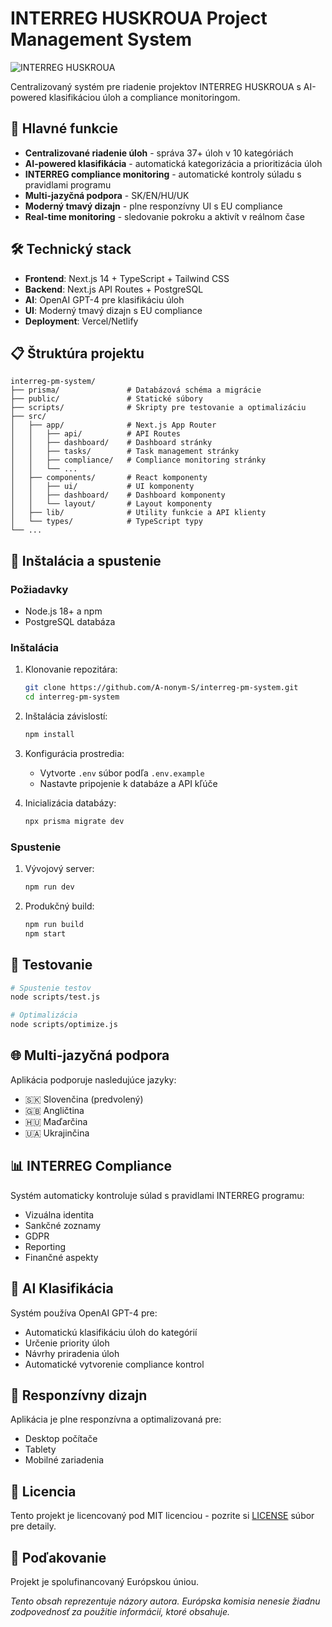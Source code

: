 # INTERREG HUSKROUA Project Management System

![INTERREG HUSKROUA](https://github.com/A-nonym-S/interreg-pm-system/raw/main/public/eu-logo.png)

Centralizovaný systém pre riadenie projektov INTERREG HUSKROUA s AI-powered klasifikáciou úloh a compliance monitoringom.

## 🌟 Hlavné funkcie

- **Centralizované riadenie úloh** - správa 37+ úloh v 10 kategóriách
- **AI-powered klasifikácia** - automatická kategorizácia a prioritizácia úloh
- **INTERREG compliance monitoring** - automatické kontroly súladu s pravidlami programu
- **Multi-jazyčná podpora** - SK/EN/HU/UK
- **Moderný tmavý dizajn** - plne responzívny UI s EU compliance
- **Real-time monitoring** - sledovanie pokroku a aktivít v reálnom čase

## 🛠️ Technický stack

- **Frontend**: Next.js 14 + TypeScript + Tailwind CSS
- **Backend**: Next.js API Routes + PostgreSQL
- **AI**: OpenAI GPT-4 pre klasifikáciu úloh
- **UI**: Moderný tmavý dizajn s EU compliance
- **Deployment**: Vercel/Netlify

## 📋 Štruktúra projektu

```
interreg-pm-system/
├── prisma/               # Databázová schéma a migrácie
├── public/               # Statické súbory
├── scripts/              # Skripty pre testovanie a optimalizáciu
├── src/
│   ├── app/              # Next.js App Router
│   │   ├── api/          # API Routes
│   │   ├── dashboard/    # Dashboard stránky
│   │   ├── tasks/        # Task management stránky
│   │   ├── compliance/   # Compliance monitoring stránky
│   │   └── ...
│   ├── components/       # React komponenty
│   │   ├── ui/           # UI komponenty
│   │   ├── dashboard/    # Dashboard komponenty
│   │   └── layout/       # Layout komponenty
│   ├── lib/              # Utility funkcie a API klienty
│   └── types/            # TypeScript typy
└── ...
```

## 🚀 Inštalácia a spustenie

### Požiadavky

- Node.js 18+ a npm
- PostgreSQL databáza

### Inštalácia

1. Klonovanie repozitára:
   ```bash
   git clone https://github.com/A-nonym-S/interreg-pm-system.git
   cd interreg-pm-system
   ```

2. Inštalácia závislostí:
   ```bash
   npm install
   ```

3. Konfigurácia prostredia:
   - Vytvorte `.env` súbor podľa `.env.example`
   - Nastavte pripojenie k databáze a API kľúče

4. Inicializácia databázy:
   ```bash
   npx prisma migrate dev
   ```

### Spustenie

1. Vývojový server:
   ```bash
   npm run dev
   ```

2. Produkčný build:
   ```bash
   npm run build
   npm start
   ```

## 🧪 Testovanie

```bash
# Spustenie testov
node scripts/test.js

# Optimalizácia
node scripts/optimize.js
```

## 🌐 Multi-jazyčná podpora

Aplikácia podporuje nasledujúce jazyky:
- 🇸🇰 Slovenčina (predvolený)
- 🇬🇧 Angličtina
- 🇭🇺 Maďarčina
- 🇺🇦 Ukrajinčina

## 📊 INTERREG Compliance

Systém automaticky kontroluje súlad s pravidlami INTERREG programu:
- Vizuálna identita
- Sankčné zoznamy
- GDPR
- Reporting
- Finančné aspekty

## 🤖 AI Klasifikácia

Systém používa OpenAI GPT-4 pre:
- Automatickú klasifikáciu úloh do kategórií
- Určenie priority úloh
- Návrhy priradenia úloh
- Automatické vytvorenie compliance kontrol

## 📱 Responzívny dizajn

Aplikácia je plne responzívna a optimalizovaná pre:
- Desktop počítače
- Tablety
- Mobilné zariadenia

## 📄 Licencia

Tento projekt je licencovaný pod MIT licenciou - pozrite si [LICENSE](LICENSE) súbor pre detaily.

## 🙏 Poďakovanie

Projekt je spolufinancovaný Európskou úniou.

*Tento obsah reprezentuje názory autora. Európska komisia nenesie žiadnu zodpovednosť za použitie informácií, ktoré obsahuje.*

